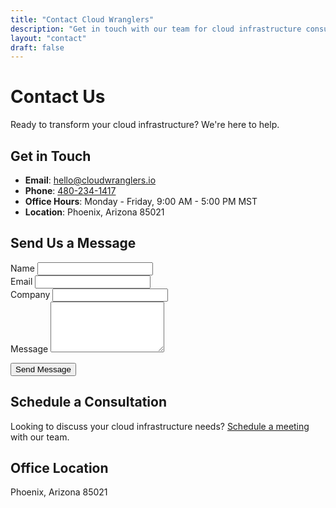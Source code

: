 ```yaml
---
title: "Contact Cloud Wranglers"
description: "Get in touch with our team for cloud infrastructure consulting and support"
layout: "contact"
draft: false
---
```


# Contact Us

Ready to transform your cloud infrastructure? We're here to help.

## Get in Touch

- **Email**: [hello@cloudwranglers.io](mailto:hello@cloudwranglers.io)
- **Phone**: [480-234-1417](tel:+14802341417)
- **Office Hours**: Monday - Friday, 9:00 AM - 5:00 PM MST
- **Location**: Phoenix, Arizona 85021

## Send Us a Message

<form action="/contact" method="POST">
  <div class="form-group">
    <label for="name">Name</label>
    <input type="text" id="name" name="name" required>
  </div>
  
  <div class="form-group">
    <label for="email">Email</label>
    <input type="email" id="email" name="email" required>
  </div>
  
  <div class="form-group">
    <label for="company">Company</label>
    <input type="text" id="company" name="company">
  </div>
  
  <div class="form-group">
    <label for="message">Message</label>
    <textarea id="message" name="message" rows="5" required></textarea>
  </div>
  
  <button type="submit" class="btn btn-primary">Send Message</button>
</form>

## Schedule a Consultation

Looking to discuss your cloud infrastructure needs? [Schedule a meeting](/calendar) with our team.

## Office Location

Phoenix, Arizona 85021 
